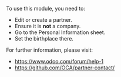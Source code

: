 To use this module, you need to:

-  Edit or create a partner.
-  Ensure it is **not** a company.
-  Go to the Personal Information sheet.
-  Set the birthplace there.

For further information, please visit:

-  https://www.odoo.com/forum/help-1
-  https://github.com/OCA/partner-contact/
